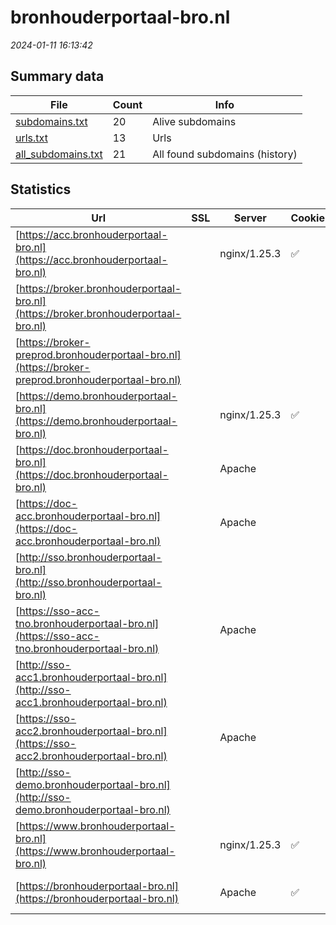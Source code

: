 # bronhouderportaal-bro.nl
*2024-01-11 16:13:42*
## Summary data
| File       | Count | Info |
|------------|-------|------|
|[subdomains.txt](/data/bronhouderportaal-bro.nl/subdomains.txt)|20|Alive subdomains|
|[urls.txt](/data/bronhouderportaal-bro.nl/urls.txt)|13|Urls|
|[all_subdomains.txt](/data/bronhouderportaal-bro.nl/all_subdomains.txt)|21|All found subdomains (history)|
## Statistics
| Url | SSL | Server | Cookie | HSTS | CSP | XFO | XXP | RP | Tech |Title |
|------------|-------|------|------|------|------|------|------|------|------|------|
|[https://acc.bronhouderportaal-bro.nl](https://acc.bronhouderportaal-bro.nl)| |nginx/1.25.3|:white_check_mark: |:white_check_mark: |:warning: | |:white_check_mark: |:white_check_mark: |HSTS Nginx:1.25....|Home | Bronhoude...|
|[https://broker.bronhouderportaal-bro.nl](https://broker.bronhouderportaal-bro.nl)| || |:white_check_mark: | | | |:white_check_mark: |HSTS||
|[https://broker-preprod.bronhouderportaal-bro.nl](https://broker-preprod.bronhouderportaal-bro.nl)| || | | | | |:white_check_mark: |HSTS||
|[https://demo.bronhouderportaal-bro.nl](https://demo.bronhouderportaal-bro.nl)| |nginx/1.25.3|:white_check_mark: |:white_check_mark: | |:white_check_mark: |:white_check_mark: |:white_check_mark: |HSTS Nginx:1.25....|Home | Bronhoude...|
|[https://doc.bronhouderportaal-bro.nl](https://doc.bronhouderportaal-bro.nl)| |Apache| | | | | |:white_check_mark: |Apache HTTP Serv...||
|[https://doc-acc.bronhouderportaal-bro.nl](https://doc-acc.bronhouderportaal-bro.nl)| |Apache| | | | | |:white_check_mark: |Apache HTTP Serv...||
|[http://sso.bronhouderportaal-bro.nl](http://sso.bronhouderportaal-bro.nl)| || | | | | |:white_check_mark: |||
|[https://sso-acc-tno.bronhouderportaal-bro.nl](https://sso-acc-tno.bronhouderportaal-bro.nl)| |Apache| | | | | |:white_check_mark: |Apache HTTP Serv...||
|[http://sso-acc1.bronhouderportaal-bro.nl](http://sso-acc1.bronhouderportaal-bro.nl)| || | | | | |:white_check_mark: |||
|[https://sso-acc2.bronhouderportaal-bro.nl](https://sso-acc2.bronhouderportaal-bro.nl)| |Apache| | | | | |:white_check_mark: |Apache HTTP Serv...|403 Forbidden|
|[http://sso-demo.bronhouderportaal-bro.nl](http://sso-demo.bronhouderportaal-bro.nl)| || | | | | |:white_check_mark: |||
|[https://www.bronhouderportaal-bro.nl](https://www.bronhouderportaal-bro.nl)| |nginx/1.25.3|:white_check_mark: |:white_check_mark: | |:white_check_mark: |:white_check_mark: |:white_check_mark: |HSTS Nginx:1.25....|Home | Bronhoude...|
|[https://bronhouderportaal-bro.nl](https://bronhouderportaal-bro.nl)| |Apache|:white_check_mark: |:white_check_mark: | |:white_check_mark: |:white_check_mark: |:white_check_mark: |Apache HTTP Serv...|301 Moved Perman...|